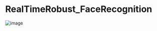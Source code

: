 # RealTimeRobust_FaceRecognition

![image](https://user-images.githubusercontent.com/81034448/182600181-082d4afd-38ee-40c4-b489-78b550cd5388.png)
